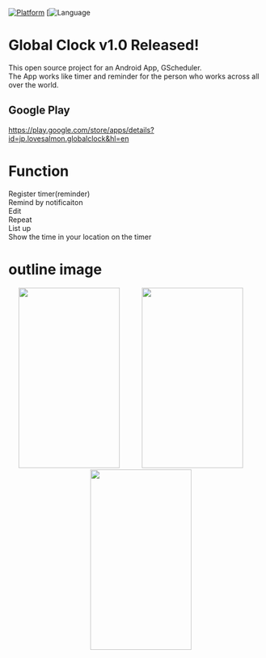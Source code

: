 
[![Platform](http://img.shields.io/badge/platform-ios-blue.svg?style=flat)](https://developer.apple.com/iphone/index.action)
[![Language](https://img.shields.io/badge/language-java-brightgreen.svg)
# Global Clock v1.0 Released!
This open source project for an Android App, GScheduler.<br>
The App works like timer and reminder for the person who works across all over the world.


## Google Play
https://play.google.com/store/apps/details?id=jp.lovesalmon.globalclock&hl=en


# Function
Register timer(reminder)<br>
Remind by notificaiton<br>
Edit<br>
Repeat<br>
List up<br>
Show the time in your location on the timer

# outline image



<div align="center">
	<img src="https://lh3.googleusercontent.com/JA1gehQBZXVhIai2CGJjRK7Q1gtjCOgelUYnutrqEKDvIXz9evVJPgzInm5CV04nD42p=h900" width="200px" height="356px" style="margin-right: 20px">
	<img src="https://lh3.googleusercontent.com/MSyha2dV5Xr4oxTp_hi8OhveczVp4yzi6W5hZ_xxlk3UoWTApYdNDom43BvbwkQZGOx7=h900" width="200px" height="356px" style="margin-left: 20px; margin-right: 20px">
	<img src="https://lh3.googleusercontent.com/tWClmmW3fNvvxxtrRGJKWquJDYJ3vWaVHmSIe1U0iIAJoqT1mwB_9P8rrMQKdZvkIyM=h900" width="200px" height="356px" style="margin-left: 20px">
</div>
